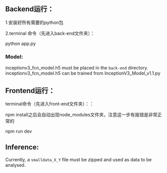 ## Backend运行：

1.安装好所有需要的python包

2.terminal 命令（先进入back-end文件夹）：

python app.py

### Model:
inceptionv3_fcn_model.h5 must be placed in the `back-end` directory.
inceptionv3_fcn_model.h5 can be trained from InceptionV3_Model_v1.1.py

## Frontend运行：

terminal命令（先进入front-end文件夹）：：

npm install之后会自动出现node_modules文件夹，注意这一步有报错是非常正常的

npm run dev

## Inference:

Currently, a `smalldata_X_Y` file must be zipped and used as data to be analysed.